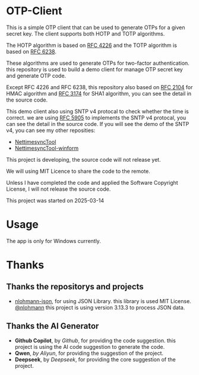 # OTP-Client

This is a simple OTP client that can be used to generate OTPs for a given secret key. The client supports both HOTP and TOTP algorithms.

The HOTP algorithm is based on [RFC 4226](https://tools.ietf.org/html/rfc4226) and the TOTP algorithm is based on [RFC 6238](https://tools.ietf.org/html/rfc6238).

These algorithms are used to generate OTPs for two-factor authentication. this repository is used to build a demo client for manage OTP secret key and generate OTP code.

Except RFC 4226 and RFC 6238, this repository also based on [RFC 2104](https://tools.ietf.org/html/rfc2104) for HMAC algorithm and [RFC 3174](https://tools.ietf.org/html/rfc3174) for SHA1 algorithm, you can see the detail in the source code.

This demo client also using SNTP v4 protocal to check whether the time is correct. we are using [RFC 5905](https://tools.ietf.org/html/rfc4226) to implements the SNTP v4 protocal, you can see the detail in the source code. If you will see the demo of the SNTP v4, you can see my other reposities:
  - [NettimesyncTool](https://github.com/neville-studio/nettimesynctool)
  - [NettimesyncTool-winform](https://github.com/neville-studio/nettimesynctool-winform)

This project is developing, the source code will not release yet.

We will using MIT Licence to share the code to the remote.

Unless I have completed the code and applied the Software Copyright License, I will not release the source code.

This project was started on 2025-03-14


# Usage
The app is only for Windows currently.



# Thanks

## Thanks the repositorys and projects
- [nlohmann-json](https://github.com/nlohmann/json), for using JSON Library. this library is used MIT License. [@nlohmann](https://github.com/nlohmann) this project is using version 3.13.3 to process JSON data.

## Thanks the AI Generator
- **Github Copilot**, by *Github*, for providing the code suggestion. this project is using the AI code suggestion to generate the code.
- **Qwen**, *by Aliyun*, for providing the suggestion of the project.
- **Deepseek**, by *Deepseek*, for providing the core suggestion of the project.